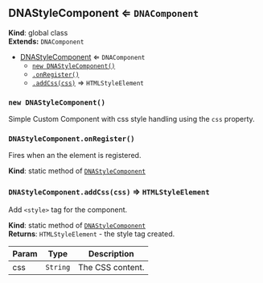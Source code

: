 <a name="DNAStyleComponent"></a>
## DNAStyleComponent ⇐ <code>DNAComponent</code>
**Kind**: global class  
**Extends:** <code>DNAComponent</code>  

* [DNAStyleComponent](#DNAStyleComponent) ⇐ <code>DNAComponent</code>
    * [`new DNAStyleComponent()`](#new_DNAStyleComponent_new)
    * [`.onRegister()`](#DNAStyleComponent.onRegister)
    * [`.addCss(css)`](#DNAStyleComponent.addCss) ⇒ <code>HTMLStyleElement</code>

<a name="new_DNAStyleComponent_new"></a>
### `new DNAStyleComponent()`
Simple Custom Component with css style handling using the `css` property.

<a name="DNAStyleComponent.onRegister"></a>
### `DNAStyleComponent.onRegister()`
Fires when an the element is registered.

**Kind**: static method of <code>[DNAStyleComponent](#DNAStyleComponent)</code>  
<a name="DNAStyleComponent.addCss"></a>
### `DNAStyleComponent.addCss(css)` ⇒ <code>HTMLStyleElement</code>
Add `<style>` tag for the component.

**Kind**: static method of <code>[DNAStyleComponent](#DNAStyleComponent)</code>  
**Returns**: <code>HTMLStyleElement</code> - the style tag created.  

| Param | Type | Description |
| --- | --- | --- |
| css | <code>String</code> | The CSS content. |

